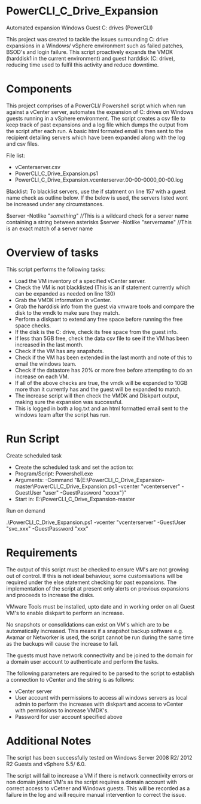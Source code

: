 # PowerCLI_C_Drive_Expansion
Automated expansion Windows Guest C: drives (PowerCLI)

This project was created to tackle the issues surrounding C: drive expansions in a Windows/ vSphere environment such as failed patches, BSOD's and login failure. This script proactively expands the VMDK (harddisk1 in the current environment) and guest harddisk (C: drive), reducing time used to fulfil this activity and reduce downtime.

# Components 

This project comprises of a PowerCLI/ Powershell script which when run against a vCenter server, automates the expansion of C: drives on Windows guests running in a vSphere environment. The script creates a csv file to keep track of past expansions and a log file which dumps the output from the script after each run. A basic html formated email is then sent to the recipient detailing servers which have been expanded along with the log and csv files.

File list:
- vCenterserver.csv
- PowerCLI_C_Drive_Expansion.ps1
- PowerCLI_C_Drive_Expansion.vcenterserver.00-00-0000_00-00.log

Blacklist:
To blacklist servers, use the if statment on line 157 with a guest name check as outline below. If the below is used, the servers listed wont be increased under any circumstances.

$server -Notlike "*something*"      //This is a wildcard check for a server name containing a string between asterisks 
$server -Notlike "servername"       //This is an exact match of a server name

# Overview of tasks

This script performs the following tasks:

- Load the VM inventory of a specified vCenter server.
- Check the VM is not blacklisted (This is an if statement currently which can be expanded as needed on line 130)
- Grab the VMDK information in vCenter.
- Grab the harddisk info from the guest via vmware tools and compare the disk to the vmdk to make sure they match.
- Perform a diskpart to extend any free space before running the free space checks.
- If the disk is the C: drive, check its free space from the guest info.
- If less than 5GB free, check the data csv file to see if the VM has been increased in the last month.
- Check if the VM has any snapshots.
- Check if the VM has been extended in the last month and note of this to email the windows team.
- Check if the datastore has 20% or more free before attempting to do an increase on each VM.
- If all of the above checks are true, the vmdk will be expanded to 10GB more than it currently has and the guest will be expanded to match.
- The increase script will then check the VMDK and Diskpart output, making sure the expansion was successful. 
- This is logged in both a log.txt and an html formatted email sent to the windows team after the script has run.

# Run Script

Create scheduled task

- Create the scheduled task and set the action to:
- Program/Script: Powershell.exe
- Arguments: -Command "&{E:\PowerCLI_C_Drive_Expansion-master\PowerCLI_C_Drive_Expansion.ps1 -vcenter "vcenterserver" -GuestUser "user" -GuestPassword "xxxxx"}"
- Start in: E:\PowerCLI_C_Drive_Expansion-master

Run on demand

.\PowerCLI_C_Drive_Expansion.ps1 -vcenter "vcenterserver" -GuestUser "svc_xxx" -GuestPassword "xxx"

# Requirements

The output of this script must be checked to ensure VM's are not growing out of control. If this is not ideal behaviour, some customisations will be required under the else statement checking for past expansions. The implementation of the script at present only alerts on previous expansions and proceeds to increase the disks.

VMware Tools must be installed, upto date and in working order on all Guest VM's to enable diskpart to perform an increase.

No snapshots or consolidations can exist on VM's which are to be automatically increased. This means if a snapshot backup software e.g. Avamar or Networker is used, the script cannot be run during the same time as the backups will cause the increase to fail. 

The guests must have network connectivity and be joined to the domain for a domain user account to authenticate and perform the tasks.

The following parameters are required to be parsed to the script to establish a connection to vCenter and the string is as follows:

- vCenter server
- User account with permissions to access all windows servers as local admin to perform the increases with diskpart and access to vCenter with permissions to increase VMDK's.
- Password for user account specified above

# Additional Notes

The script has been successfully tested on Windows Server 2008 R2/ 2012 R2 Guests and vSphere 5.5/ 6.0.

The script will fail to increase a VM if there is network connectivity errors or non domain joined VM's as the script requires a domain account with correct access to vCetner and Windows guests. This will be recorded as a failure in the log and will require manual intervention to correct the issue.
